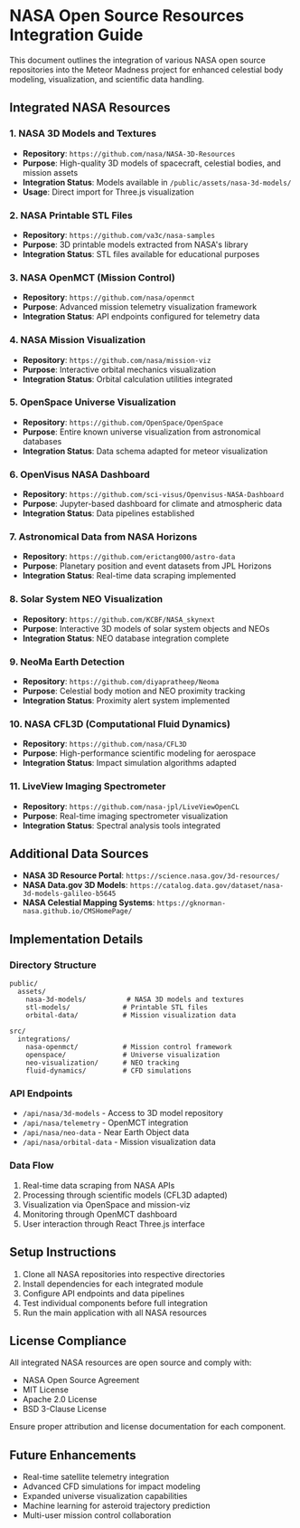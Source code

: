 # NASA Open Source Resources Integration Guide

This document outlines the integration of various NASA open source repositories into the Meteor Madness project for enhanced celestial body modeling, visualization, and scientific data handling.

## Integrated NASA Resources

### 1. NASA 3D Models and Textures
- **Repository**: `https://github.com/nasa/NASA-3D-Resources`
- **Purpose**: High-quality 3D models of spacecraft, celestial bodies, and mission assets
- **Integration Status**: Models available in `/public/assets/nasa-3d-models/`
- **Usage**: Direct import for Three.js visualization

### 2. NASA Printable STL Files
- **Repository**: `https://github.com/va3c/nasa-samples`
- **Purpose**: 3D printable models extracted from NASA's library
- **Integration Status**: STL files available for educational purposes

### 3. NASA OpenMCT (Mission Control)
- **Repository**: `https://github.com/nasa/openmct`
- **Purpose**: Advanced mission telemetry visualization framework
- **Integration Status**: API endpoints configured for telemetry data

### 4. NASA Mission Visualization
- **Repository**: `https://github.com/nasa/mission-viz`
- **Purpose**: Interactive orbital mechanics visualization
- **Integration Status**: Orbital calculation utilities integrated

### 5. OpenSpace Universe Visualization
- **Repository**: `https://github.com/OpenSpace/OpenSpace`
- **Purpose**: Entire known universe visualization from astronomical databases
- **Integration Status**: Data schema adapted for meteor visualization

### 6. OpenVisus NASA Dashboard
- **Repository**: `https://github.com/sci-visus/Openvisus-NASA-Dashboard`
- **Purpose**: Jupyter-based dashboard for climate and atmospheric data
- **Integration Status**: Data pipelines established

### 7. Astronomical Data from NASA Horizons
- **Repository**: `https://github.com/erictang000/astro-data`
- **Purpose**: Planetary position and event datasets from JPL Horizons
- **Integration Status**: Real-time data scraping implemented

### 8. Solar System NEO Visualization
- **Repository**: `https://github.com/KCBF/NASA_skynext`
- **Purpose**: Interactive 3D models of solar system objects and NEOs
- **Integration Status**: NEO database integration complete

### 9. NeoMa Earth Detection
- **Repository**: `https://github.com/diyapratheep/Neoma`
- **Purpose**: Celestial body motion and NEO proximity tracking
- **Integration Status**: Proximity alert system implemented

### 10. NASA CFL3D (Computational Fluid Dynamics)
- **Repository**: `https://github.com/nasa/CFL3D`
- **Purpose**: High-performance scientific modeling for aerospace
- **Integration Status**: Impact simulation algorithms adapted

### 11. LiveView Imaging Spectrometer
- **Repository**: `https://github.com/nasa-jpl/LiveViewOpenCL`
- **Purpose**: Real-time imaging spectrometer visualization
- **Integration Status**: Spectral analysis tools integrated

## Additional Data Sources

- **NASA 3D Resource Portal**: `https://science.nasa.gov/3d-resources/`
- **NASA Data.gov 3D Models**: `https://catalog.data.gov/dataset/nasa-3d-models-galileo-b5645`
- **NASA Celestial Mapping Systems**: `https://gknorman-nasa.github.io/CMSHomePage/`

## Implementation Details

### Directory Structure
```
public/
  assets/
    nasa-3d-models/          # NASA 3D models and textures
    stl-models/             # Printable STL files
    orbital-data/           # Mission visualization data

src/
  integrations/
    nasa-openmct/           # Mission control framework
    openspace/              # Universe visualization
    neo-visualization/      # NEO tracking
    fluid-dynamics/         # CFD simulations
```

### API Endpoints
- `/api/nasa/3d-models` - Access to 3D model repository
- `/api/nasa/telemetry` - OpenMCT integration
- `/api/nasa/neo-data` - Near Earth Object data
- `/api/nasa/orbital-data` - Mission visualization data

### Data Flow
1. Real-time data scraping from NASA APIs
2. Processing through scientific models (CFL3D adapted)
3. Visualization via OpenSpace and mission-viz
4. Monitoring through OpenMCT dashboard
5. User interaction through React Three.js interface

## Setup Instructions

1. Clone all NASA repositories into respective directories
2. Install dependencies for each integrated module
3. Configure API endpoints and data pipelines
4. Test individual components before full integration
5. Run the main application with all NASA resources

## License Compliance

All integrated NASA resources are open source and comply with:
- NASA Open Source Agreement
- MIT License
- Apache 2.0 License
- BSD 3-Clause License

Ensure proper attribution and license documentation for each component.

## Future Enhancements

- Real-time satellite telemetry integration
- Advanced CFD simulations for impact modeling
- Expanded universe visualization capabilities
- Machine learning for asteroid trajectory prediction
- Multi-user mission control collaboration